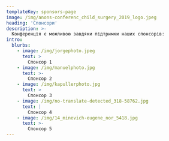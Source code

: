```yaml
---
templateKey: sponsors-page
image: /img/anons-conferenc_child_surgery_2019_logo.jpeg
heading: 'Спонсори'
description: >-
  Конференція є можливою завдяки підтримки наших спонсорів:
intro:
  blurbs:
    - image: /img/jorgephoto.jpeg
      text: >
        Спонсор 1
    - image: /img/manuelphoto.jpg
      text: >-
        Спонсор 2
    - image: /img/kapullerphoto.jpg
      text: >
        Спонсор 3
    - image: /img/no-translate-detected_318-58762.jpg
      text: |
        Спонсор 4
    - image: /img/14_minevich-eugene_nor_5418.jpg
      text: >-
        Спонсор 5
---
```


